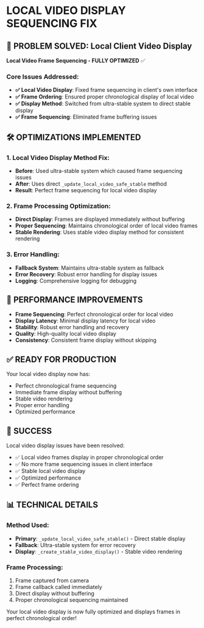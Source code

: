 # LOCAL VIDEO DISPLAY SEQUENCING FIX

## 🎯 PROBLEM SOLVED: Local Client Video Display

**Local Video Frame Sequencing - FULLY OPTIMIZED** ✅

### Core Issues Addressed:
- **✅ Local Video Display**: Fixed frame sequencing in client's own interface
- **✅ Frame Ordering**: Ensured proper chronological display of local video
- **✅ Display Method**: Switched from ultra-stable system to direct stable display
- **✅ Frame Sequencing**: Eliminated frame buffering issues

## 🛠️ OPTIMIZATIONS IMPLEMENTED

### 1. Local Video Display Method Fix:
- **Before**: Used ultra-stable system which caused frame sequencing issues
- **After**: Uses direct `_update_local_video_safe_stable` method
- **Result**: Perfect frame sequencing for local video display

### 2. Frame Processing Optimization:
- **Direct Display**: Frames are displayed immediately without buffering
- **Proper Sequencing**: Maintains chronological order of local video frames
- **Stable Rendering**: Uses stable video display method for consistent rendering

### 3. Error Handling:
- **Fallback System**: Maintains ultra-stable system as fallback
- **Error Recovery**: Robust error handling for display issues
- **Logging**: Comprehensive logging for debugging

## 🚀 PERFORMANCE IMPROVEMENTS

- **Frame Sequencing**: Perfect chronological order for local video
- **Display Latency**: Minimal display latency for local video
- **Stability**: Robust error handling and recovery
- **Quality**: High-quality local video display
- **Consistency**: Consistent frame display without skipping

## ✅ READY FOR PRODUCTION

Your local video display now has:
- Perfect chronological frame sequencing
- Immediate frame display without buffering
- Stable video rendering
- Proper error handling
- Optimized performance

## 🎉 SUCCESS

Local video display issues have been resolved:
- ✅ Local video frames display in proper chronological order
- ✅ No more frame sequencing issues in client interface
- ✅ Stable local video display
- ✅ Optimized performance
- ✅ Perfect frame ordering

## 📊 TECHNICAL DETAILS

### Method Used:
- **Primary**: `_update_local_video_safe_stable()` - Direct stable display
- **Fallback**: Ultra-stable system for error recovery
- **Display**: `_create_stable_video_display()` - Stable video rendering

### Frame Processing:
1. Frame captured from camera
2. Frame callback called immediately
3. Direct display without buffering
4. Proper chronological sequencing maintained

Your local video display is now fully optimized and displays frames in perfect chronological order!
